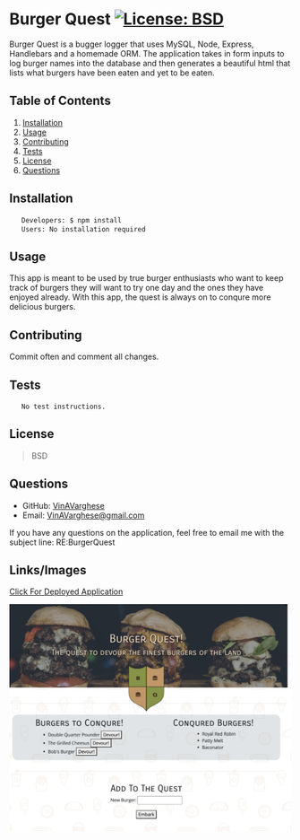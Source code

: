 # Burger Quest [![License: BSD](https://img.shields.io/badge/License-BSD%203--Clause-blue.svg)](https://opensource.org/licenses/BSD-3-Clause)
  Burger Quest is a bugger logger that uses MySQL, Node, Express, Handlebars and a homemade ORM. The application takes in form inputs to log burger names into the database and then generates a beautiful html that lists what burgers have been eaten and yet to be eaten. 
  ## Table of Contents
  1. [Installation](#Installation)
  2. [Usage](#Usage)
  3. [Contributing](#Contributing)
  4. [Tests](#Tests)
  5. [License](#License)
  6. [Questions](#Questions)
  ## Installation
       Developers: $ npm install 
       Users: No installation required
  ## Usage
  This app is meant to be used by true burger enthusiasts who want to keep track of burgers they will want to try one day and the ones they have enjoyed already. With this app, the quest is always on to conqure more delicious burgers.  
  ## Contributing
  Commit often and comment all changes.
  ## Tests
       No test instructions. 
  ## License
  >BSD 
  ## Questions

  * GitHub: [VinAVarghese](https://github.com/VinAVarghese)
  * Email: [VinAVarghese@gmail.com](mailto:VinAVarghese@gmail.com)
  
  If you have any questions on the application, feel free to email me with the subject line: RE:BurgerQuest
  ## Links/Images
  [Click For Deployed Application](#PlaceholderLink)

  ![Screenshot](screenshot.png)
